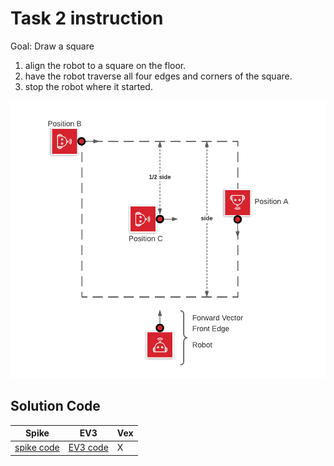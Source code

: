 # Task 2 instruction

Goal: Draw a square

1. align the robot to a square on the floor.
2. have the robot traverse all four edges and corners of the square.
3. stop the robot where it started.

![view](./images/SquarePositions.png)

## Solution Code

|Spike|EV3|Vex
|-----|---|---
[spike code](../spike-prime/task2.py)| [EV3 code](../ev3/task2.py) | X
